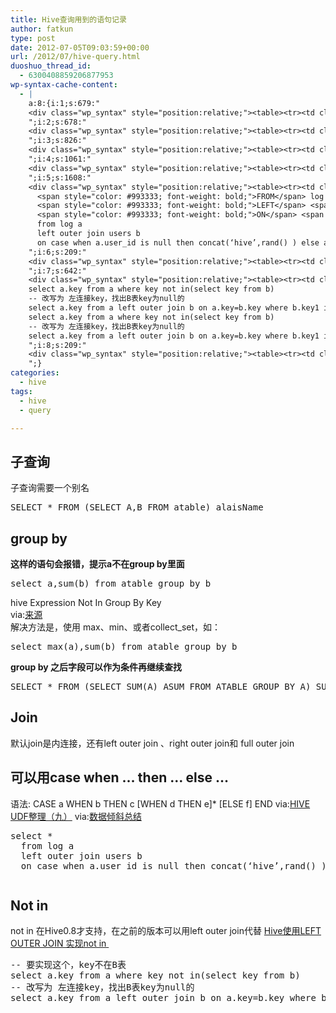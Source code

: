 ```yaml
---
title: Hive查询用到的语句记录
author: fatkun
type: post
date: 2012-07-05T09:03:59+00:00
url: /2012/07/hive-query.html
duoshuo_thread_id:
  - 6300408859206877953
wp-syntax-cache-content:
  - |
    a:8:{i:1;s:679:"
    <div class="wp_syntax" style="position:relative;"><table><tr><td class="code"><pre class="sql" style="font-family:monospace;"><span style="color: #993333; font-weight: bold;">SELECT</span> <span style="color: #66cc66;">*</span> <span style="color: #993333; font-weight: bold;">FROM</span> <span style="color: #66cc66;">&#40;</span><span style="color: #993333; font-weight: bold;">SELECT</span> A<span style="color: #66cc66;">,</span>B <span style="color: #993333; font-weight: bold;">FROM</span> atable<span style="color: #66cc66;">&#41;</span> alaisName</pre></td></tr></table><p class="theCode" style="display:none;">SELECT * FROM (SELECT A,B FROM atable) alaisName</p></div>
    ";i:2;s:678:"
    <div class="wp_syntax" style="position:relative;"><table><tr><td class="code"><pre class="sql" style="font-family:monospace;"><span style="color: #993333; font-weight: bold;">SELECT</span> a<span style="color: #66cc66;">,</span><span style="color: #993333; font-weight: bold;">SUM</span><span style="color: #66cc66;">&#40;</span>b<span style="color: #66cc66;">&#41;</span> <span style="color: #993333; font-weight: bold;">FROM</span> atable <span style="color: #993333; font-weight: bold;">GROUP</span> <span style="color: #993333; font-weight: bold;">BY</span> b</pre></td></tr></table><p class="theCode" style="display:none;">select a,sum(b) from atable group by b</p></div>
    ";i:3;s:826:"
    <div class="wp_syntax" style="position:relative;"><table><tr><td class="code"><pre class="sql" style="font-family:monospace;"><span style="color: #993333; font-weight: bold;">SELECT</span> <span style="color: #993333; font-weight: bold;">MAX</span><span style="color: #66cc66;">&#40;</span>a<span style="color: #66cc66;">&#41;</span><span style="color: #66cc66;">,</span><span style="color: #993333; font-weight: bold;">SUM</span><span style="color: #66cc66;">&#40;</span>b<span style="color: #66cc66;">&#41;</span> <span style="color: #993333; font-weight: bold;">FROM</span> atable <span style="color: #993333; font-weight: bold;">GROUP</span> <span style="color: #993333; font-weight: bold;">BY</span> b</pre></td></tr></table><p class="theCode" style="display:none;">select max(a),sum(b) from atable group by b</p></div>
    ";i:4;s:1061:"
    <div class="wp_syntax" style="position:relative;"><table><tr><td class="code"><pre class="sql" style="font-family:monospace;"><span style="color: #993333; font-weight: bold;">SELECT</span> <span style="color: #66cc66;">*</span> <span style="color: #993333; font-weight: bold;">FROM</span> <span style="color: #66cc66;">&#40;</span><span style="color: #993333; font-weight: bold;">SELECT</span> <span style="color: #993333; font-weight: bold;">SUM</span><span style="color: #66cc66;">&#40;</span>A<span style="color: #66cc66;">&#41;</span> ASUM <span style="color: #993333; font-weight: bold;">FROM</span> ATABLE <span style="color: #993333; font-weight: bold;">GROUP</span> <span style="color: #993333; font-weight: bold;">BY</span> A<span style="color: #66cc66;">&#41;</span> SUBQ1 <span style="color: #993333; font-weight: bold;">WHERE</span> ASUM &amp;gt; <span style="color: #cc66cc;">10</span></pre></td></tr></table><p class="theCode" style="display:none;">SELECT * FROM (SELECT SUM(A) ASUM FROM ATABLE GROUP BY A) SUBQ1 WHERE ASUM &amp;gt; 10</p></div>
    ";i:5;s:1608:"
    <div class="wp_syntax" style="position:relative;"><table><tr><td class="code"><pre class="sql" style="font-family:monospace;"><span style="color: #993333; font-weight: bold;">SELECT</span> <span style="color: #66cc66;">*</span>
      <span style="color: #993333; font-weight: bold;">FROM</span> log a
      <span style="color: #993333; font-weight: bold;">LEFT</span> <span style="color: #993333; font-weight: bold;">OUTER</span> <span style="color: #993333; font-weight: bold;">JOIN</span> users b
      <span style="color: #993333; font-weight: bold;">ON</span> <span style="color: #993333; font-weight: bold;">CASE</span> <span style="color: #993333; font-weight: bold;">WHEN</span> a<span style="color: #66cc66;">.</span>user_id <span style="color: #993333; font-weight: bold;">IS</span> <span style="color: #993333; font-weight: bold;">NULL</span> <span style="color: #993333; font-weight: bold;">THEN</span> concat<span style="color: #66cc66;">&#40;</span>‘hive’<span style="color: #66cc66;">,</span>rand<span style="color: #66cc66;">&#40;</span><span style="color: #66cc66;">&#41;</span> <span style="color: #66cc66;">&#41;</span> <span style="color: #993333; font-weight: bold;">ELSE</span> a<span style="color: #66cc66;">.</span>user_id <span style="color: #993333; font-weight: bold;">END</span> <span style="color: #66cc66;">=</span> b<span style="color: #66cc66;">.</span>user_id;</pre></td></tr></table><p class="theCode" style="display:none;">select *
      from log a
      left outer join users b
      on case when a.user_id is null then concat(‘hive’,rand() ) else a.user_id end = b.user_id;</p></div>
    ";i:6;s:209:"
    <div class="wp_syntax" style="position:relative;"><table><tr><td class="code"><pre class="sql" style="font-family:monospace;">&nbsp;</pre></td></tr></table><p class="theCode" style="display:none;"></p></div>
    ";i:7;s:642:"
    <div class="wp_syntax" style="position:relative;"><table><tr><td class="code"><pre class="html" style="font-family:monospace;">-- 要实现这个，key不在B表
    select a.key from a where key not in(select key from b)
    -- 改写为 左连接key，找出B表key为null的
    select a.key from a left outer join b on a.key=b.key where b.key1 is null</pre></td></tr></table><p class="theCode" style="display:none;">-- 要实现这个，key不在B表
    select a.key from a where key not in(select key from b)
    -- 改写为 左连接key，找出B表key为null的
    select a.key from a left outer join b on a.key=b.key where b.key1 is null</p></div>
    ";i:8;s:209:"
    <div class="wp_syntax" style="position:relative;"><table><tr><td class="code"><pre class="sql" style="font-family:monospace;">&nbsp;</pre></td></tr></table><p class="theCode" style="display:none;"></p></div>
    ";}
categories:
  - hive
tags:
  - hive
  - query

---
```

## 子查询

子查询需要一个别名
<pre lang="sql">SELECT * FROM (SELECT A,B FROM atable) alaisName</pre>
## group by

**这样的语句会报错，提示a不在group by里面**
<pre lang="sql">select a,sum(b) from atable group by b</pre>
hive Expression Not In Group By Key  
via:[来源][1]  
解决方法是，使用 max、min、或者collect_set，如：
<pre lang="sql">select max(a),sum(b) from atable group by b</pre>
**group by 之后字段可以作为条件再继续查找**
<pre lang="sql">SELECT * FROM (SELECT SUM(A) ASUM FROM ATABLE GROUP BY A) SUBQ1 WHERE ASUM &gt; 10</pre>
## Join

默认join是内连接，还有left outer join 、right outer join和 full outer join
## 可以用case when &#8230; then &#8230; else &#8230;

语法: CASE a WHEN b THEN c [WHEN d THEN e]* [ELSE f] END via:[HIVE UDF整理（九）][2]
via:[数据倾斜总结][3]
<pre lang="sql">select *
  from log a
  left outer join users b
  on case when a.user_id is null then concat(‘hive’,rand() ) else a.user_id end = b.user_id;</pre>
<pre lang="sql"></pre>
<h2 lang="sql">  Not in</h2>
not in 在Hive0.8才支持，在之前的版本可以用left outer join代替
<a href="http://chiyx.iteye.com/blog/1530981" target="_blank">Hive使用LEFT OUTER JOIN 实现not in </a>
<pre lang="html">-- 要实现这个，key不在B表
select a.key from a where key not in(select key from b)
-- 改写为 左连接key，找出B表key为null的
select a.key from a left outer join b on a.key=b.key where b.key1 is null</pre>
&nbsp;
<pre lang="sql"></pre>

 [1]: http://stackoverflow.com/questions/5746687/hive-expression-not-in-group-by-key
 [2]: http://www.oratea.net/?p=948
 [3]: http://www.tbdata.org/archives/2109